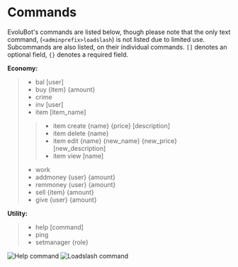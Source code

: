 # Commands
EvoluBot's commands are listed below, though please note that the only text command, (``<adminprefix>loadslash``) is not listed due to limited use. Subcommands are also listed, on their individual commands. ``[]`` denotes an optional field, ``{}`` denotes a required field.

**Economy:**
> - bal [user]
> - buy {item} {amount}
> - crime
> - inv [user]
> - item [item_name]
>> - item create {name} {price} [description]
>> - item delete {name}
>> - item edit {name} {new_name} {new_price} [new_description]
>> - item view [name]
> - work
> - addmoney {user} {amount}
> - remmoney {user} {amount}
> - sell {item} {amount}
> - give {user} {amount}

**Utility:**
> - help [command]
> - ping
> - setmanager {role}

![Help command](./../misc/help_command.png)
![Loadslash command](./../misc/loadslash.png)